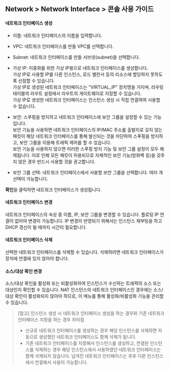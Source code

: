 ## Network > Network Interface > 콘솔 사용 가이드


#### 네트워크 인터페이스 생성

* 이름: 네트워크 인터페이스의 이름을 입력합니다.

* VPC: 네트워크 인터페이스를 만들 VPC를 선택합니다.

* Subnet: 네트워크 인터페이스를 만들 서브넷(subnet)을 선택합니다.

* 가상 IP: 이중화를 위한 가상 IP용으로 네트워크 인터페이스를 생성합니다.<br>가상 IP로 사용할 IP를 다른 인스턴스, 로드 밸런서 등의 리소스에 할당하지 못하도록 선점할 수 있습니다.<br>가상 IP로 생성된 네트워크 인터페이스는 "VIRTUAL_IP" 장치명을 가지며, 라우팅 테이블의 라우트 설정에서 라우트의 게이트웨이로 지정할 수 있습니다.<br>가상 IP로 생성한 네트워크 인터페이스는 인스턴스 생성 시 직접 연결하여 사용할 수 없습니다.

* 보안: 스푸핑을 방지하고 네트워크 인터페이스에 보안 그룹을 설정할 수 있는 기능입니다.<br>보안 기능을 사용하면 네트워크 인터페이스의 IP/MAC 주소를 출발지로 갖지 않는 패킷이 해당 네트워크 인터페이스를 통해 발신되는 것을 차단하여 스푸핑을 방지하고, 보안 그룹을 이용해 트래픽 제어를 할 수 있습니다. <br>보안 기능을 사용하지 않으면 이러한 스푸핑 방지 기능 및 보안 그룹 설정이 모두 해제됩니다. 이로 인해 모든 패킷이 허용되므로 자체적인 보안 기능(방화벽 등)을 갖추지 않은 경우 반드시 사용할 것을 권고합니다.

* 보안 그룹 선택: 네트워크 인터페이스에서 사용할 보안 그룹을 선택합니다. 여러 개 선택이 가능합니다.

**확인**을 클릭하면 네트워크 인터페이스가 생성됩니다.

#### 네트워크 인터페이스 변경
네트워크 인터페이스의 속성 중 이름, IP, 보안 그룹을 변경할 수 있습니다.
플로팅 IP 연결이 없어야 변경이 가능합니다.
IP 변경이 반영되기 위해서는 인스턴스 재부팅을 하고 DHCP 갱신이 될 때까지 시간이 필요합니다.

#### 네트워크 인터페이스 삭제
선택한 네트워크 인터페이스를 삭제할 수 있습니다.
삭제하려면 네트워크 인터페이스가 장치에 연결돼 있지 않아야 합니다.

#### 소스/대상 확인 변경
소스/대상 확인을 활성화 또는 비활성화하여 인스턴스가 수신하는 트래픽의 소스 또는 대상인지 확인할 수 있습니다.
NAT 인스턴스의 네트워크 인터페이스인 경우에는 소스/대상 확인이 활성화되지 않아야 하므로, 이 메뉴를 통해 활성화/비활성화 기능을 관리할 수 있습니다.

> [참고] 인스턴스 생성 시 네트워크 인터페이스 생성을 하는 경우와 기존 네트워크 인터페이스 지정을 하는 경우 차이점
>
> * 신규로 네트워크 인터페이스를 생성하는 경우
>   해당 인스턴스를 삭제하면 자동으로 생성했던 네트워크 인터페이스도 함께 삭제가 됩니다.
> * 기존 네트워크 인터페이스를 지정해서 인스턴스를 생성하고, 연결된 인스턴스를 삭제하는 경우
>   해당 인스턴스에서 사용하였던 네트워크 인터페이스는 함께 삭제되지 않습니다. 남겨진 네트워크 인터페이스는 추후 다른 인스턴스에서 연결해서 사용이 가능합니다.
